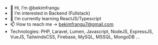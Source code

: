 - 👋 Hi, I’m @bekimfrangu
- 👀 I’m interested in Backend (Fullstack)
- 🌱 I’m currently learning ReactJS/Typescript
- 📫 How to reach me -> bekimfrangu7@gmail.com
- Technologies:
    PHP, Laravel, Lumen, Javascript, NodeJS, ExpressJS, VueJS, TailwindsCSS, Firebase, MySQL, MSSQL, MongoDB ...
<!---
bekimfrangu/bekimfrangu is a ✨ special ✨ repository because its `README.md` (this file) appears on your GitHub profile.
You can click the Preview link to take a look at your changes.
--->
